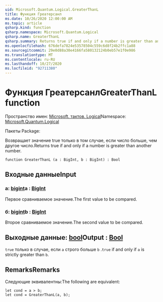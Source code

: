 ```yaml
---
uid: Microsoft.Quantum.Logical.GreaterThanL
title: Функция Греатерсанл
ms.date: 10/26/2020 12:00:00 AM
ms.topic: article
qsharp.kind: function
qsharp.namespace: Microsoft.Quantum.Logical
qsharp.name: GreaterThanL
qsharp.summary: Returns true if and only if a number is greater than another number.
ms.openlocfilehash: 676defa7824e53578504c559c6d8f24b2ffc1a88
ms.sourcegitcommit: 29e0d88a30e4166fa580132124b0eb57e1f0e986
ms.translationtype: MT
ms.contentlocale: ru-RU
ms.lasthandoff: 10/27/2020
ms.locfileid: "92711380"
---
```

# <a name="greaterthanl-function"></a><span data-ttu-id="4cece-102">Функция Греатерсанл</span><span class="sxs-lookup"><span data-stu-id="4cece-102">GreaterThanL function</span></span>

<span data-ttu-id="4cece-103">Пространство имен: [Microsoft. тактов. Logical](xref:Microsoft.Quantum.Logical)</span><span class="sxs-lookup"><span data-stu-id="4cece-103">Namespace: [Microsoft.Quantum.Logical](xref:Microsoft.Quantum.Logical)</span></span>

<span data-ttu-id="4cece-104">Пакеты [](https://nuget.org/packages/)</span><span class="sxs-lookup"><span data-stu-id="4cece-104">Package: [](https://nuget.org/packages/)</span></span>


<span data-ttu-id="4cece-105">Возвращает значение true только в том случае, если число больше, чем другое число.</span><span class="sxs-lookup"><span data-stu-id="4cece-105">Returns true if and only if a number is greater than another number.</span></span>

```qsharp
function GreaterThanL (a : BigInt, b : BigInt) : Bool
```


## <a name="input"></a><span data-ttu-id="4cece-106">Входные данные</span><span class="sxs-lookup"><span data-stu-id="4cece-106">Input</span></span>

### <a name="a--bigint"></a><span data-ttu-id="4cece-107">a: [bigint](xref:microsoft.quantum.lang-ref.bigint)</span><span class="sxs-lookup"><span data-stu-id="4cece-107">a : [BigInt](xref:microsoft.quantum.lang-ref.bigint)</span></span>

<span data-ttu-id="4cece-108">Первое сравниваемое значение.</span><span class="sxs-lookup"><span data-stu-id="4cece-108">The first value to be compared.</span></span>


### <a name="b--bigint"></a><span data-ttu-id="4cece-109">б: [bigint](xref:microsoft.quantum.lang-ref.bigint)</span><span class="sxs-lookup"><span data-stu-id="4cece-109">b : [BigInt](xref:microsoft.quantum.lang-ref.bigint)</span></span>

<span data-ttu-id="4cece-110">Второе сравниваемое значение.</span><span class="sxs-lookup"><span data-stu-id="4cece-110">The second value to be compared.</span></span>



## <a name="output--bool"></a><span data-ttu-id="4cece-111">Выходные данные: [bool](xref:microsoft.quantum.lang-ref.bool)</span><span class="sxs-lookup"><span data-stu-id="4cece-111">Output : [Bool](xref:microsoft.quantum.lang-ref.bool)</span></span>

<span data-ttu-id="4cece-112">`true` только в случае, если `a` строго больше `b` .</span><span class="sxs-lookup"><span data-stu-id="4cece-112">`true` if and only if `a` is strictly greater than `b`.</span></span>

## <a name="remarks"></a><span data-ttu-id="4cece-113">Remarks</span><span class="sxs-lookup"><span data-stu-id="4cece-113">Remarks</span></span>

<span data-ttu-id="4cece-114">Следующие эквивалентны:</span><span class="sxs-lookup"><span data-stu-id="4cece-114">The following are equivalent:</span></span>

```Q#
let cond = a > b;
let cond = GreaterThanL(a, b);
```